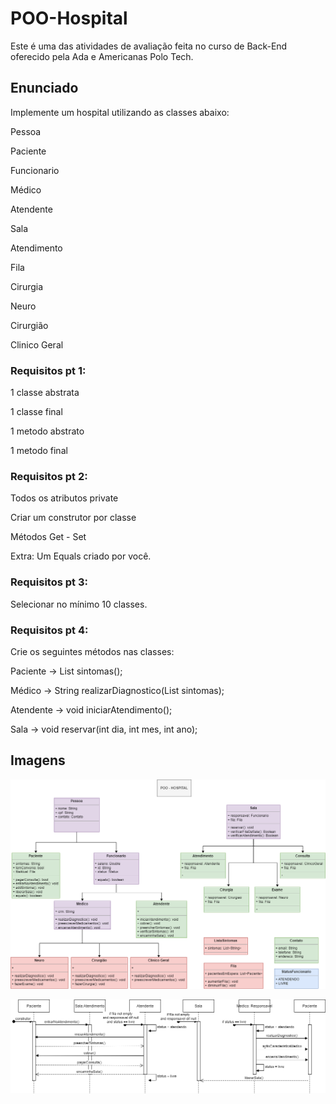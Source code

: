 # POO-Hospital

Este é uma das atividades de avaliação feita no curso de Back-End oferecido pela Ada e Americanas Polo Tech.

## Enunciado
Implemente um hospital utilizando as classes abaixo:

Pessoa

Paciente

Funcionario

Médico

Atendente

Sala

Atendimento

Fila

Cirurgia

Neuro

Cirurgião

Clinico Geral

### Requisitos pt 1:

1 classe abstrata

1 classe final

1 metodo abstrato

1 metodo final

### Requisitos pt 2:

Todos os atributos private

Criar um construtor por classe

Métodos Get - Set

Extra: Um Equals criado por você.

### Requisitos pt 3:

Selecionar no mínimo 10 classes.

### Requisitos pt 4: 

Crie os seguintes métodos nas classes:

Paciente -> List sintomas();

Médico -> String realizarDiagnostico(List sintomas);

Atendente -> void iniciarAtendimento();

Sala -> void reservar(int dia, int mes, int ano);

## Imagens

![Diagrama1](https://raw.githubusercontent.com/brunodeoli/POO-Hospital/master/POO%20-%20Hospital.drawio.png)

![Diagrama2](https://raw.githubusercontent.com/brunodeoli/POO-Hospital/master/Hospital%20-%20Sequencia.drawio.png)
